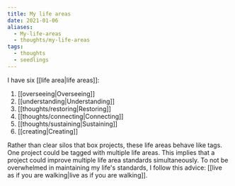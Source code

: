 ```yaml
---
title: My life areas
date: 2021-01-06
aliases:
  - My-life-areas
  - thoughts/my-life-areas
tags:
  - thoughts
  - seedlings
---
```

I have six [[life area|life areas]]:
1. [[overseeing|Overseeing]]
2. [[understanding|Understanding]]
3. [[thoughts/restoring|Restoring]]
4. [[thoughts/connecting|Connecting]]
5. [[thoughts/sustaining|Sustaining]]
6. [[creating|Creating]]

Rather than clear silos that box projects, these life areas behave like tags. One project could be tagged with multiple life areas. This implies that a project could improve multiple life area standards simultaneously. To not be overwhelmed in maintaining my life's standards, I follow this advice: [[live as if you are walking|live as if you are walking]].
